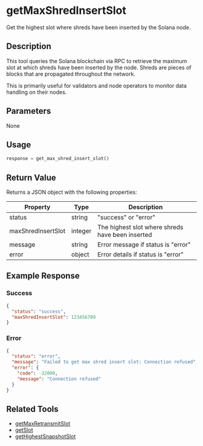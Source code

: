 # getMaxShredInsertSlot

Get the highest slot where shreds have been inserted by the Solana node.

## Description

This tool queries the Solana blockchain via RPC to retrieve the maximum slot at which shreds have been inserted by the node. Shreds are pieces of blocks that are propagated throughout the network.

This is primarily useful for validators and node operators to monitor data handling on their nodes.

## Parameters

None

## Usage

```python
response = get_max_shred_insert_slot()
```

## Return Value

Returns a JSON object with the following properties:

| Property | Type | Description |
|----------|------|-------------|
| status | string | "success" or "error" |
| maxShredInsertSlot | integer | The highest slot where shreds have been inserted |
| message | string | Error message if status is "error" |
| error | object | Error details if status is "error" |

## Example Response

### Success
```json
{
  "status": "success",
  "maxShredInsertSlot": 123456789
}
```

### Error
```json
{
  "status": "error",
  "message": "Failed to get max shred insert slot: Connection refused",
  "error": {
    "code": -32000,
    "message": "Connection refused"
  }
}
```

## Related Tools

- [getMaxRetransmitSlot](getMaxRetransmitSlot.md)
- [getSlot](getSlot.md)
- [getHighestSnapshotSlot](getHighestSnapshotSlot.md) 